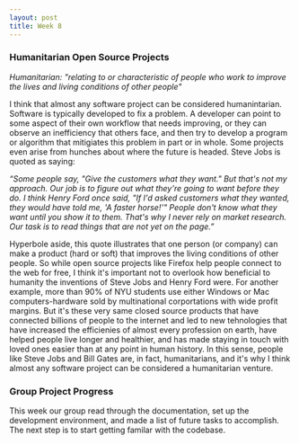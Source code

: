 ```yaml
---
layout: post
title: Week 8
---
```


### Humanitarian Open Source Projects
*Humanitarian: "relating to or characteristic of people who work to improve the lives and living conditions of other people"*

I think that almost any software project can be considered humanintarian. Software is typically developed to fix a problem. A developer can point to some aspect of their own workflow that needs improving, or they can observe an inefficiency that others face, and then try to develop a program or algorithm that mitigiates this problem in part or in whole. Some projects even arise from hunches about where the future is headed. Steve Jobs is quoted as saying:

*“Some people say, "Give the customers what they want." But that's not my approach. Our job is to figure out what they're going to want before they do. I think Henry Ford once said, "If I'd asked customers what they wanted, they would have told me, 'A faster horse!'" People don't know what they want until you show it to them. That's why I never rely on market research. Our task is to read things that are not yet on the page.”*

Hyperbole aside, this quote illustrates that one person (or company) can make a product (hard or soft) that improves the living conditions of other people. So while open source projects like Firefox help people connect to the web for free, I think it's important not to overlook how beneficial to humanity the inventions of Steve Jobs and Henry Ford were. For another example, more than 90% of NYU students use either Windows or Mac computers-hardware sold by multinational corportations with wide profit margins. But it's these very same closed source products that have connected billions of people to the internet and led to new tehnologies that have increased the efficienies of almost every profession on earth, have helped people live longer and healthier, and has made staying in touch with loved ones easier than at any point in human history. In this sense, people like Steve Jobs and Bill Gates are, in fact, humanitarians, and it's why I think almost any software project can be considered a humanitarian venture. 


### Group Project Progress
This week our group read through the documentation, set up the development environment, and made a list of future tasks to accomplish. The next step is to start getting familar with the codebase. 
